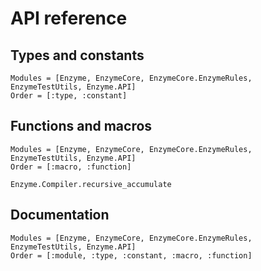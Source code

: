 # API reference

## Types and constants

```@index
Modules = [Enzyme, EnzymeCore, EnzymeCore.EnzymeRules, EnzymeTestUtils, Enzyme.API]
Order = [:type, :constant]
```

## Functions and macros

```@index
Modules = [Enzyme, EnzymeCore, EnzymeCore.EnzymeRules, EnzymeTestUtils, Enzyme.API]
Order = [:macro, :function]
```

```@docs
Enzyme.Compiler.recursive_accumulate
```

## Documentation

```@autodocs
Modules = [Enzyme, EnzymeCore, EnzymeCore.EnzymeRules, EnzymeTestUtils, Enzyme.API]
Order = [:module, :type, :constant, :macro, :function]
```
